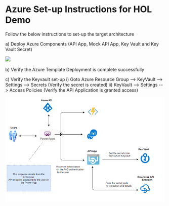 # Azure Set-up Instructions for HOL Demo

Follow the below instructions to set-up the target architecture

a) Deploy Azure Components (API App, Mock API App, Key Vault and Key Vault Secret)

<a href="https://portal.azure.com/#create/Microsoft.Template/uri/https%3A%2F%2Fraw.githubusercontent.com%2Fmanishkumar-agarwal%2FPowerApp-ApiApp-Integration%2Fmaster%2FTemplates%2FMainTemplate.json" target="_blank">
    <img src="http://azuredeploy.net/deploybutton.png"/>
</a>


<br/>

b) Verify the Azure Template Deployment is complete successfully

c) Verify the Keyvault set-up
     i) Goto Azure Resource Group --> KeyVault --> Settings --> Secrets (Verify the secret is created)
    ii) KeyVault --> Settings --> Access Policies (Verify the API Application is granted access)


![Architecture Diagram](Architecture.png)
